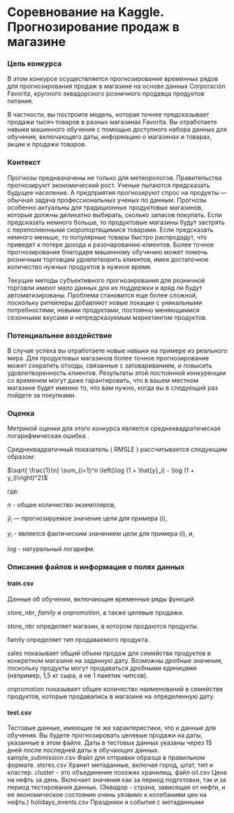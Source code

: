 # Соревнование на Kaggle. Прогнозирование продаж в магазине

### Цель конкурса

В этом конкурсе осуществляется прогнозирование временных рядов для прогнозирования продаж в магазине на основе данных Corporación Favorita, крупного эквадорского розничного продавца продуктов питания.

В частности, вы построите модель, которая точнее предсказывает продажи тысяч товаров в разных магазинах Favorita. Вы отработаете навыки машинного обучения с помощью доступного набора данных для обучения, включающего даты, информацию о магазинах и товарах, акции и продажи товаров.

### Контекст

Прогнозы предназначены не только для метеорологов. Правительства прогнозируют экономический рост. Ученые пытаются предсказать будущее население. А предприятия прогнозируют спрос на продукты — обычная задача профессиональных ученых по данным. Прогнозы особенно актуальны для традиционных продуктовых магазинов, которые должны деликатно выбирать, сколько запасов покупать. Если предсказать немного больше, то продуктовые магазины будут застрять с переполненными скоропортящимися товарами. Если предсказать немного меньше, то популярные товары быстро распродадут, что приведет к потере дохода и разочарованию клиентов. Более точное прогнозирование благодаря машинному обучению может помочь розничным торговцам удовлетворить клиентов, имея достаточное количество нужных продуктов в нужное время.

Текущие методы субъективного прогнозирования для розничной торговли имеют мало данных для их поддержки и вряд ли будут автоматизированы. Проблема становится еще более сложной, поскольку ритейлеры добавляют новые локации с уникальными потребностями, новыми продуктами, постоянно меняющимися сезонными вкусами и непредсказуемым маркетингом продуктов.

### Потенциальное воздействие

В случае успеха вы отработаете новые навыки на примере из реального мира. Для продуктовых магазинов более точное прогнозирование может сократить отходы, связанные с затовариванием, и повысить удовлетворенность клиентов. Результаты этой постоянной конкуренции со временем могут даже гарантировать, что в вашем местном магазине будет именно то, что вам нужно, когда вы в следующий раз пойдете за покупками.

### Оценка

Метрикой оценки для этого конкурса является среднеквадратическая логарифмическая ошибка .

Среднеквадратичный показатель ( RMSLE ) рассчитывается следующим образом:

$\sqrt{ \frac{1}{n} \sum_{i=1}^n \left(\log (1 + \hat{y}_i) - \log (1 + y_i)\right)^2}$

где:

*n* - общее количество экземпляров,

$\hat{y}_i$ — прогнозируемое значение цели для примера (i),

$y_i$ - является фактическим значением цели для примера (i), и,

*log* - натуральный логарифм.

### Описания файлов и информация о полях данных

#### train.csv

Данные об обучении, включающие временные ряды функций

*store_nbr*, *family* и *onpromotion*, а также целевые продажи.

store_nbr определяет магазин, в котором продаются продукты.

family определяет тип продаваемого продукта.

sales показывает общий объем продаж для семейства продуктов в конкретном магазине на заданную дату. Возможны дробные значения, поскольку продукты могут продаваться дробными единицами (например, 1,5 кг сыра, а не 1 пакетик чипсов).

onpromotion показывает общее количество наименований в семействе продуктов, которые продавались в магазине на определенную дату.

#### test.csv

Тестовые данные, имеющие те же характеристики, что и данные для обучения. Вы будете прогнозировать целевые продажи на даты, указанные в этом файле.
Даты в тестовых данных указаны через 15 дней после последней даты в обучающих данных.
sample_submission.csv
Файл для отправки образца в правильном формате.
stores.csv
Хранит метаданные, включая город, штат, тип и кластер.
cluster - это объединение похожих хранилищ.
файл oil.csv
Цена на нефть за день. Включает значения как за период подготовки, так и за период тестирования данных. (Эквадор - страна, зависящая от нефти, и ее экономическое состояние очень уязвимо к колебаниям цен на нефть.)
holidays_events.csv
Праздники и события с метаданными

